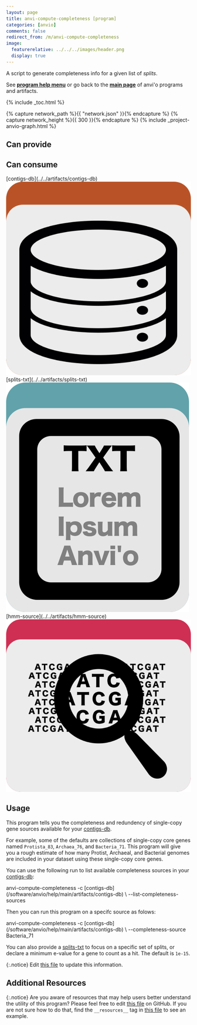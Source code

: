 ```yaml
---
layout: page
title: anvi-compute-completeness [program]
categories: [anvio]
comments: false
redirect_from: /m/anvi-compute-completeness
image:
  featurerelative: ../../../images/header.png
  display: true
---
```


A script to generate completeness info for a given list of _splits_.

See **[program help menu](../../../../vignette#anvi-compute-completeness)** or go back to the **[main page](../../)** of anvi'o programs and artifacts.


{% include _toc.html %}
<div id="svg" class="subnetwork"></div>
{% capture network_path %}{{ "network.json" }}{% endcapture %}
{% capture network_height %}{{ 300 }}{% endcapture %}
{% include _project-anvio-graph.html %}


## Can provide

<p style="text-align: left" markdown="1"></p>

## Can consume

<p style="text-align: left" markdown="1"><span class="artifact-r">[contigs-db](../../artifacts/contigs-db) <img src="../../images/icons/DB.png" class="artifact-icon-mini" /></span> <span class="artifact-r">[splits-txt](../../artifacts/splits-txt) <img src="../../images/icons/TXT.png" class="artifact-icon-mini" /></span> <span class="artifact-r">[hmm-source](../../artifacts/hmm-source) <img src="../../images/icons/HMM.png" class="artifact-icon-mini" /></span></p>

## Usage


This program tells you the completeness and redundency of single-copy gene sources available for your <span class="artifact-n">[contigs-db](/software/anvio/help/main/artifacts/contigs-db)</span>. 

For example, some of the defaults are collections of single-copy core genes named  `Protista_83`, `Archaea_76`, and `Bacteria_71`. This program will give you a rough estimate of how many Protist, Archaeal, and Bacterial genomes are included in your dataset using these single-copy core genes. 

You can use the following run to list available completeness sources in your <span class="artifact-n">[contigs-db](/software/anvio/help/main/artifacts/contigs-db)</span>:

<div class="codeblock" markdown="1">
anvi&#45;compute&#45;completeness &#45;c <span class="artifact&#45;n">[contigs&#45;db](/software/anvio/help/main/artifacts/contigs&#45;db)</span> \
                          &#45;&#45;list&#45;completeness&#45;sources
</div>
                              
Then you can run this program on a specifc source as folows:

<div class="codeblock" markdown="1">
anvi&#45;compute&#45;completeness &#45;c <span class="artifact&#45;n">[contigs&#45;db](/software/anvio/help/main/artifacts/contigs&#45;db)</span> \
                          &#45;&#45;completeness&#45;source Bacteria_71
</div>
                              
You can also provide a <span class="artifact-n">[splits-txt](/software/anvio/help/main/artifacts/splits-txt)</span> to focus on a specific set of splits, or declare a minimum e-value for a gene to count as a hit. The default is `1e-15`.


{:.notice}
Edit [this file](https://github.com/merenlab/anvio/tree/master/anvio/docs/programs/anvi-compute-completeness.md) to update this information.


## Additional Resources



{:.notice}
Are you aware of resources that may help users better understand the utility of this program? Please feel free to edit [this file](https://github.com/merenlab/anvio/tree/master/bin/anvi-compute-completeness) on GitHub. If you are not sure how to do that, find the `__resources__` tag in [this file](https://github.com/merenlab/anvio/blob/master/bin/anvi-interactive) to see an example.
